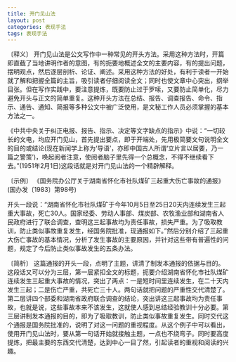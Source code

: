 ```yaml
---
title: 开门见山法
layout: post
categories: 表现手法
tags: 表现手法
---
```


〔释义〕 开门见山法是公文写作中一种常见的开头方法。采用这种方法时，开篇即直截了当地讲明作者的意图，有的扼要地概述全文的主要内容，有的提出问题，摆明观点，然后逐层剖析、论证、阐述。采用这种方法的好处，有利于读者一开始就了解和把握全篇的主旨，吸引读者仔细阅读全文；同时也使文章中心突出，纲举目张。但在写作实践中，要注意提炼，既要防止过于罗嗦，又要防止简单化，尽力避免开头与正文的简单重复。这种开头方法在总结、报告、调查报告、命令、指示、通告、通知、简报等多种公文中被广泛使用，是文秘工作人员必须掌握的基本方法之一。

《中共中央关于纠正电报、报告、指示、决定等文字缺点的指示》中说：“一切较长的文电，均应开门见山，首先提出要点，即于开端处，先用极简要文句说明全文的目的或结论(现在新闻学上称为‘导语’，亦即中国古人所谓‘立片言以居要，乃一篇之警策’)，唤起阅者注意，使阅者脑子里先得一个总概念，不得不继续看下去。”(1951年2月1日)这段话就是对开门见山法的一个精辟解释。

〔示例〕 《国务院办公厅关于湖南省怀化市社队煤矿三起重大伤亡事故的通报》(国办发〔1983〕第98号)

开头一段说：“湖南省怀化市社队煤矿于今年10月5日至25日20天内连续发生三起重大事故，死亡30人。国家经委、劳动人事部、煤炭部、农牧渔业部和湖南省人民政府进行了联合调查，查明这三起事故均为责任事故，损失严重。为了吸取教训，防止类似事故重复发生，经国务院批准，现通报如下。”然后分别介绍了三起重大伤亡事故的基本情况，分析了发生事故的主要原因，并针对这些带有普遍性的问题，规定了今后防止类似事故发生的五条办法。

〔简析〕 这篇通报的开头一段，点明了主题，讲清了制发本通报的依据与目的。这段话又可以分为三层，第一层紧扣全文的标题，扼要介绍湖南省怀化市社队煤矿连续发生三起重大事故的情况，突出了两点：一是短时间里连续发生，在二十天内发生三起；二是伤亡严重，共死亡三十人。两句话就把问题的严重性交代清楚了。第二层讲四个部委和湖南省政府联合调查的结论，突出讲这三起事故均为责任事故，也就是说，这些事故本来不该发生，这就使人感到总结经验教训十分必要。第三层讲制发本通报的目的，即为了吸取教训，防止类似事故重复发生。同时交代这个通报是国务院批准的，说明了对这一问题的重视程度。从这个例子中可以看出，使用开门见山法时，要从第一句话开始就接触主题，一点也不绕弯子。同时要高度提炼，把最主要的东西交代清楚，达到中心一目了然，引起读者的重视和阅读的兴趣。 